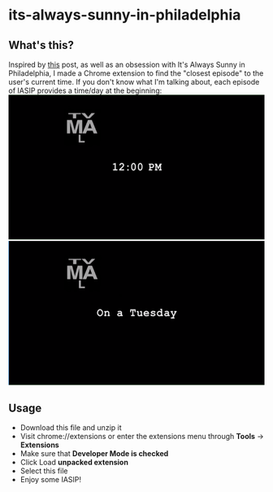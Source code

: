 # its-always-sunny-in-philadelphia
## What's this?
Inspired by [this](https://i.redd.it/5kkrjod2s3ay.png) post, as well as an obsession with It's Always Sunny in Philadelphia, I made a Chrome extension to find the "closest episode" to the user's current time. If you don't know what I'm talking about, each episode of IASIP provides a time/day at the beginning:
![](https://github.com/jongn/its-always-sunny-in-philadelphia/blob/master/ex1.PNG)
![](https://github.com/jongn/its-always-sunny-in-philadelphia/blob/master/ex2.PNG)

## Usage

* Download this file and unzip it
* Visit chrome://extensions or enter the extensions menu through **Tools** -> **Extensions**
* Make sure that **Developer Mode is checked**
* Click Load **unpacked extension**
* Select this file
* Enjoy some IASIP!
